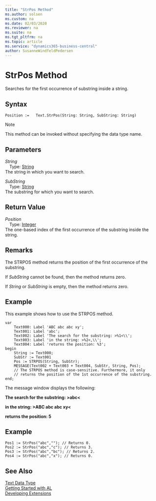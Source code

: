 ```yaml
---
title: "StrPos Method"
ms.author: solsen
ms.custom: na
ms.date: 02/03/2020
ms.reviewer: na
ms.suite: na
ms.tgt_pltfrm: na
ms.topic: article
ms.service: "dynamics365-business-central"
author: SusanneWindfeldPedersen
---
```

[//]: # (START>DO_NOT_EDIT)
[//]: # (IMPORTANT:Do not edit any of the content between here and the END>DO_NOT_EDIT.)
[//]: # (Any modifications should be made in the .xml files in the ModernDev repo.)
# StrPos Method
Searches for the first occurrence of substring inside a string.


## Syntax
```
Position :=   Text.StrPos(String: String, SubString: String)
```
> [!NOTE]  
> This method can be invoked without specifying the data type name.  
## Parameters
*String*  
&emsp;Type: [String](../string/string-data-type.md)  
The string in which you want to search.
        
*SubString*  
&emsp;Type: [String](../string/string-data-type.md)  
The substring for which you want to search.  


## Return Value
*Position*  
&emsp;Type: [Integer](../integer/integer-data-type.md)  
The one-based index of the first occurrence of the substring inside the string.  


[//]: # (IMPORTANT: END>DO_NOT_EDIT)

## Remarks  
 The STRPOS method returns the position of the first occurrence of the substring.  
  
 If *SubString* cannot be found, then the method returns zero.  
  
 If *String* or *SubString* is empty, then the method returns zero.  
  
## Example  
 This example shows how to use the STRPOS method.  
  
```  
var
    Text000: Label 'ABC abc abc xy';  
    Text001: Label 'abc'; 
    Text002: Label 'The search for the substring: >%1<\\'; 
    Text003: Label 'in the string: >%2<,\\'; 
    Text004: Label 'returns the position: %3';  
begin
    String := Text000;  
    SubStr := Text001  
    Pos := STRPOS(String, SubStr);  
    MESSAGE(Text002 + Text003 + Text004, SubStr, String, Pos);  
    // The STRPOS method is case-sensitive. Furthermore, it only  
    // returns the position of the 1st occurrence of the substring.  
end;
```  
  
 The message window displays the following:  
  
 **The search for the substring: >abc\<**  
  
 **in the string: >ABC abc abc xy\<**  
  
 **returns the position: 5**  
  
## Example  
  
```  
Pos1 := StrPos("abc",""); // Returns 0.  
Pos2 := StrPos("abc","c"); // Returns 3.  
Pos3 := StrPos("abc","bc"); // Returns 2.  
Pos4 := StrPos("abc","x"); // Returns 0.  
```  

## See Also
[Text Data Type](text-data-type.md)  
[Getting Started with AL](../../devenv-get-started.md)  
[Developing Extensions](../../devenv-dev-overview.md)